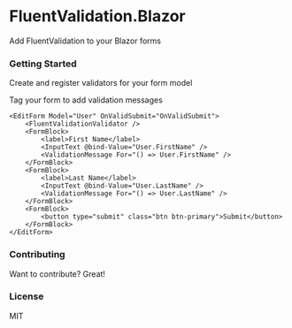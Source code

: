 # FluentValidation.Blazor

Add FluentValidation to your Blazor forms

### Getting Started
Create and register validators for your form model

Tag your form to add validation messages
```
<EditForm Model="User" OnValidSubmit="OnValidSubmit">
    <FluentValidationValidator />
    <FormBlock>
        <label>First Name</label>
        <InputText @bind-Value="User.FirstName" />
        <ValidationMessage For="() => User.FirstName" />
    </FormBlock>
    <FormBlock>
        <label>Last Name</label>
        <InputText @bind-Value="User.LastName" />
        <ValidationMessage For="() => User.LastName" />
    </FormBlock>
    <FormBlock>
        <button type="submit" class="btn btn-primary">Submit</button>
    </FormBlock>
</EditForm>
```

### Contributing
Want to contribute? Great!

### License
MIT

